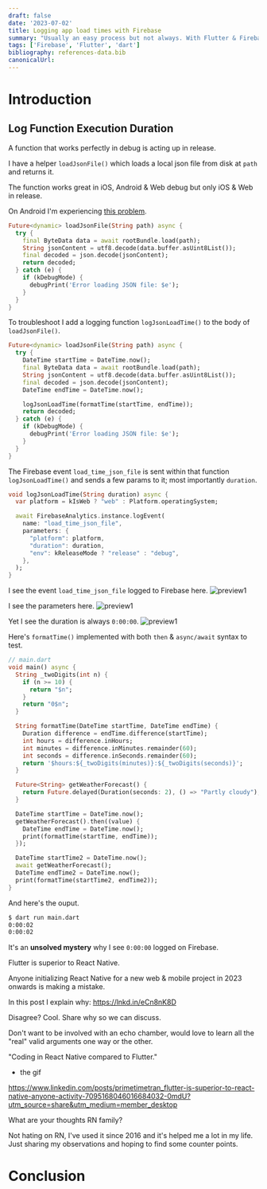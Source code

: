```yaml
---
draft: false
date: '2023-07-02'
title: Logging app load times with Firebase
summary: "Usually an easy process but not always. With Flutter & Firebase logging hasn't been straight forward. The steps I've taken and the behavior I'm observing logging the duration of rootBundle.load() to Firebase."
tags: ['Firebase', 'Flutter', 'dart']
bibliography: references-data.bib
canonicalUrl:
---
```


# Introduction

## Log Function Execution Duration

A function that works perfectly in debug is acting up in release.

I have a helper `loadJsonFile()` which loads a local json file
from disk at `path` and returns it.

The function works great in iOS, Android & Web debug but only iOS & Web in release.

On Android I'm experiencing [this problem](https://stackoverflow.com/questions/64214102/is-it-slow-to-read-data-from-a-json-file-with-rootbundle-loadstring).

```dart
Future<dynamic> loadJsonFile(String path) async {
  try {
    final ByteData data = await rootBundle.load(path);
    String jsonContent = utf8.decode(data.buffer.asUint8List());
    final decoded = json.decode(jsonContent);
    return decoded;
  } catch (e) {
    if (kDebugMode) {
      debugPrint('Error loading JSON file: $e');
    }
  }
}
```

To troubleshoot I add a logging function `logJsonLoadTime()` to the body of `loadJsonFile()`.

```dart
Future<dynamic> loadJsonFile(String path) async {
  try {
    DateTime startTime = DateTime.now();
    final ByteData data = await rootBundle.load(path);
    String jsonContent = utf8.decode(data.buffer.asUint8List());
    final decoded = json.decode(jsonContent);
    DateTime endTime = DateTime.now();

    logJsonLoadTime(formatTime(startTime, endTime));
    return decoded;
  } catch (e) {
    if (kDebugMode) {
      debugPrint('Error loading JSON file: $e');
    }
  }
}
```

The Firebase event `load_time_json_file` is sent within
that function `logJsonLoadTime()` and sends a few params to it; most
importantly `duration`.

```dart
void logJsonLoadTime(String duration) async {
  var platform = kIsWeb ? "web" : Platform.operatingSystem;

  await FirebaseAnalytics.instance.logEvent(
    name: "load_time_json_file",
    parameters: {
      "platform": platform,
      "duration": duration,
      "env": kReleaseMode ? "release" : "debug",
    },
  );
}
```

I see the event `load_time_json_file` logged to Firebase here.
![preview1](https://i.imgur.com/3KjHh9I.png)

I see the parameters here.
![preview1](https://i.imgur.com/UVKWMzT.png)

Yet I see the duration is always `0:00:00`.
![preview1](https://i.imgur.com/coI0NnJ.png)

Here's `formatTime()` implemented with both `then` & `async/await` syntax to test.

```dart
// main.dart
void main() async {
  String _twoDigits(int n) {
    if (n >= 10) {
      return "$n";
    }
    return "0$n";
  }

  String formatTime(DateTime startTime, DateTime endTime) {
    Duration difference = endTime.difference(startTime);
    int hours = difference.inHours;
    int minutes = difference.inMinutes.remainder(60);
    int seconds = difference.inSeconds.remainder(60);
    return '$hours:${_twoDigits(minutes)}:${_twoDigits(seconds)}';
  }

  Future<String> getWeatherForecast() {
    return Future.delayed(Duration(seconds: 2), () => "Partly cloudy");
  }

  DateTime startTime = DateTime.now();
  getWeatherForecast().then((value) {
    DateTime endTime = DateTime.now();
    print(formatTime(startTime, endTime));
  });

  DateTime startTime2 = DateTime.now();
  await getWeatherForecast();
  DateTime endTime2 = DateTime.now();
  print(formatTime(startTime2, endTime2));
}
```

And here's the ouput.

```sh
$ dart run main.dart
0:00:02
0:00:02
```

It's an **unsolved mystery** why I see `0:00:00` logged on Firebase.

Flutter is superior to React Native.

Anyone initializing React Native for a new web & mobile project in 2023 onwards is making a mistake.

In this post I explain why:
https://lnkd.in/eCn8nK8D

Disagree? Cool. Share why so we can discuss.

Don't want to be involved with an echo chamber, would love to learn all the "real" valid arguments one way or the other.

"Coding in React Native compared to Flutter."

- the gif

https://www.linkedin.com/posts/primetimetran_flutter-is-superior-to-react-native-anyone-activity-7095168046016684032-0mdU?utm_source=share&utm_medium=member_desktop

What are your thoughts RN family?

Not hating on RN, I've used it since 2016 and it's helped me a lot in my life. Just sharing my observations and hoping to find some counter points.

# Conclusion
